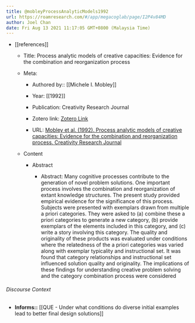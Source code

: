```yaml
---
title: @mobleyProcessAnalyticModels1992
url: https://roamresearch.com/#/app/megacoglab/page/I2P4v84MD
author: Joel Chan
date: Fri Aug 13 2021 11:17:05 GMT+0800 (Malaysia Time)
---
```


- [[references]]

    - Title: Process analytic models of creative capacities: Evidence for the combination and reorganization process

    - Meta:

        - Authored by:: [[Michele I. Mobley]]

        - Year: [[1992]]

        - Publication: Creativity Research Journal

        - Zotero link: [Zotero Link](zotero://select/items/7_VAXACTNI)

        - URL: [Mobley et al. (1992). Process analytic models of creative capacities: Evidence for the combination and reorganization process. Creativity Research Journal](undefined)

    - Content

        - Abstract

            - Abstract: Many cognitive processes contribute to the generation of novel problem solutions. One important process involves the combination and reorganization of extant knowledge structures. The present study provided empirical evidence for the significance of this process. Subjects were presented with exemplars drawn from multiple a priori categories. They were asked to (a) combine these a priori categories to generate a new category, (b) provide exemplars of the elements included in this category, and (c) write a story involving this category. The quality and originality of these products was evaluated under conditions where the relatedness of the a priori categories was varied along with exemplar typicality and instructional set. It was found that category relationships and instructional set influenced solution quality and originality. The implications of these findings for understanding creative problem solving and the category combination process were considered

###### Discourse Context

- **Informs::** [[QUE - Under what conditions do diverse initial examples lead to better final design solutions]]
